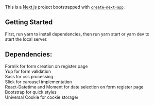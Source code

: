 This is a [Next.js](https://nextjs.org/) project bootstrapped with [`create-next-app`](https://github.com/vercel/next.js/tree/canary/packages/create-next-app).

## Getting Started

First, run yarn to install dependencies, then run yarn start or yarn dev to start the local server.

## Dependencies:

Formik for form creation on register page\
Yup for form validation\
Sass for css processing\
Slick for carousel implementation\
React-Datetime and Moment for date selection on form register page\
Bootstrap for quick styles\
Universal Cookie for cookie storage\

